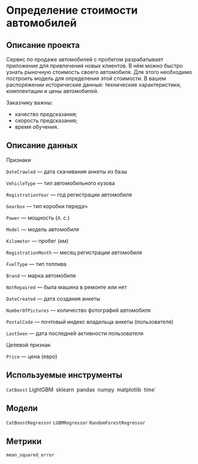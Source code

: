 # Определение стоимости автомобилей
## Описание проекта
Сервис по продаже автомобилей с пробегом разрабатывает приложение для привлечения новых клиентов. В нём можно быстро узнать рыночную стоимость своего автомобиля. Для этого необходимо построить модель для определения этой стоимости. В вашем распоряжении исторические данные: технические характеристики, комплектации и цены автомобилей.

Заказчику важны:
- качество предсказания;
- скорость предсказания;
- время обучения.

## Описание данных

Признаки

`DateCrawled` — дата скачивания анкеты из базы

`VehicleType` — тип автомобильного кузова

`RegistrationYear` — год регистрации автомобиля

`Gearbox` — тип коробки передач

`Power` — мощность (л. с.)

`Model` — модель автомобиля

`Kilometer` — пробег (км)

`RegistrationMonth` — месяц регистрации автомобиля

`FuelType` — тип топлива

`Brand` — марка автомобиля

`NotRepaired` — была машина в ремонте или нет

`DateCreated` — дата создания анкеты

`NumberOfPictures` — количество фотографий автомобиля

`PostalCode` — почтовый индекс владельца анкеты (пользователя)

`LastSeen` — дата последней активности пользователя

Целевой признак

`Price` — цена (евро)

## Используемые инструменты
`CatBoost` LightGBM` `sklearn` `pandas` `numpy` `matplotlib` `time`

## Модели
`CatBoostRegressor` `LGBMRegressor` `RandomForestRegressor` 

## Метрики
`mean_squared_error`
